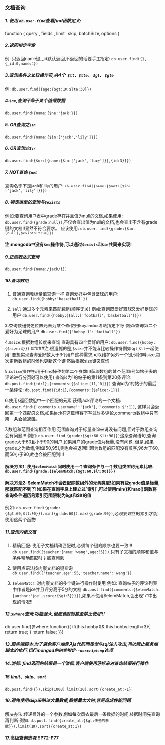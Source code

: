 ### 文档查询

##### 1. 使用 `db.user.find`查看find函数定义:
function ( query , fields , limit , skip, batchSize, options )

##### 2.返回指定字段
例:
只返回name键,_id默认返回,不返回的话要手工指定: `db.user.find({},{_id:0,name:1})`

##### 3.查询条件之比较操作符,共4个: `$lt`、`$lte`、 `$gt`、 `$gte`
例:
`db.user.find({age:{$gt:18,$lte:30}})`

##### 4.`$ne`,查询不等于某个值得数据
`db.user.find({name:{$ne:'jack'}})`

##### 5. OR查询之`$in`
`db.user.find({name:{$in:['jack','lily']}})`  

##### 6. OR查询之`$or`
`db.user.find({$or:[{name:{$in:['jack','lucy']}},{id:3}]})`

##### 7. NOT查询 `$not`
查询名字不是jack和lily的用户: `db.user.find({name:{$not:{$in:['jack','lily']}}})`

##### 8. 特定类型的查询与`$exists`
例如:要查询用户表中grade存在并且值为null的文档,如果使用:
`db.user.find({grade:null})`,不仅会查出值为null的文档,也会查出不含有grade键的文档!!显然不符合要求。
应该使用:
`db.user.find({grade:{$in:[null],$exists:true}})`
#### 注:mongodb中没有`$eq`操作符,可以通过`$exists`和`$in`共同来实现!   

##### 9.正则表达式查询
`db.user.find({name:/jack/i})`

##### 10.查询数组
1. 普通查询和标量值查询一样
查询爱好中包含篮球的用户: `db.user.find({hobby:'basketball'})`

2. `$all`:通过多个元素来匹配数组(顺序无关)
例如:查询既爱好篮球又爱好足球的用户
`db.user.find({hobby:{$all:['football','basketball']}})`   

3.查询数组特定位置元素为某个值:使用key.index语法指定下标
例如:查询第二个爱好为足球的用户
`db.user.find({'hobby.1':'football'})`   

4.`$size`:根据数组长度来查询
查询具有四个爱好的用户: `db.user.find({hobby:{$size:4}})`
#####注:很遗憾的是,`$size`并不能与比较操作符例如`$gt`,`$lt`一起使用!
要想实现查询爱好数大于3个用户这种需求,可以维护另外一个键,例如叫size,每次更新数组的时候也更新这个键,然后根据size键来查询    

5.`$slice`操作符:用于find操作的第二个参数!!!获取数组的某个范围(例如帖子表的评论进行分页时可以使用)
查询id为1的帖子的第11条到第20条评论: `db.post.find({id:1},{comments:{$slice:[11,10]}})`
查询id为1的帖子的最后一条评论: `db.post.find({id:1},{comments:{$slice:-1}})`    

6.使用`$`返回数组中一个匹配的元素
获得jack评论的一个文档: `db.user.find({'comments.username':'jack'},{'comments.$':1})`,
这样只会返回第一个匹配的文档,如果jack在这篇博客下写过许多评论,comments数组中只有第一条会被返回。    

7.数组和范围查询相互作用
范围查询对于标量查询来说没有问题,但对于数组查询会有问题!!!
例如:
`db.user.find({grade:{$gt:60,$lt:90}})`这条查询语句,查询grade大于60且小于90的用户,如果用户的grade值为标量,没有问题,
但是,如果grade之为数组,例如[50,95],则也会被返回!!!因为数组的匹配没有顺序,96大于60,而50小于90,故也会被匹配到!!!
#### 解决方法1: 使用`$elemMatch`同时使用一个查询条件与一个数组类型的元素比较: `db.user.find({grade:{$elemMatch:{$gt:60,$lt:90}}})`
#### 解决方法2: $elemMatch不会匹配除数组外的元素类型!如果有些grade值是标量,那就匹配不到了!!如果在查询字段上建立过`索引`,可以使用min()和max()函数将查询条件遍历的索引范围限制为$gt和$lt的值
例如: `db.user.find({grade:{$gt:60,$lt:90}}).min({grade:60}).max({grade:90})`,必须要建立的索引才能使用这两个函数!    

##### 11.查询内嵌文档
1. 精确匹配: 使用子文档精确匹配时,必须每个键的顺序也要一致!!!
`db.user.find({teacher:{name:'wang',age:55}})`,只有子文档的顺序和值与条件精确匹配时才能查询到    

2. 使用点语法按内嵌文档的键查询
`db.user.find({'teacher.age':55,'teacher.name':'wang'})`   

3. `$elemMatch`: 对内嵌文档的多个键进行操作时使用
例如: 查询帖子的评论列表中作者是joe并且评分高于5分的文档
`db.post.find({comments:{$elemMatch:{author:'joe',score:{$gt:5}}}})`,如果不使用$elemMatch,会出现'7'中出现的情况!!!   

##### 12.`$where`查询:功能强大,但应该限制甚至禁止使用!!!
db.user.find({$where:function(){
    if(this.hobby && this.hobby.length>3){
        return true;
    }
    return false;
}})


##### 13.服务端脚本:为了避免客户端传入js代码而类似与sql注入攻击,可以禁止服务端脚本的执行,运行mongod的时候指定`--noscripting`选项    

##### 14.游标: find返回的结果是一个游标,客户端使用游标来对查询结果进行操作

##### 15.limit、skip、sort
`db.post.find({}).skip(1000).limit(20).sort({create_at:-1})`    

##### 16.避免使用skip来略过大量数据,数据量太大时,容易造成性能问题
解决办法:传递额外的一个参数,例如每次风衣最后一条数据的时间,根据时间先查询再判断
例如: `db.post.find({create_at:{$gt:传递的参数}}).limit(10).sort({create_at:1})`     

#### 17.高级查询选项!!!P72-P77
